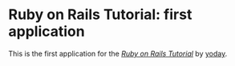 # Ruby on Rails Tutorial: first application

This is the first application for the
[*Ruby on Rails Tutorial*](http://railstutorial.org/)
by [yoday](http://iyoday.com/).